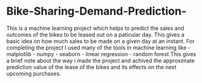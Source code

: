 # Bike-Sharing-Demand-Prediction-  


   This is a machine learning project which helps to predict the sales and outcomes of the bikes to be leased out on a paticular day. This gives a basic idea on how much sales to be made on a given day at an instant. For completing the project I used many of the tools in machine learning like  -  matplotlib                                                                                                                                                                                                           -  numpy                                                                                                                                                                                                                -  seaborn                                                                                                                                                                                                              -  linear regression                                                                                                                                                                                                    -   random forest 
      This gives a brief note about the way i made the project and achived the approximate prediction value of the lease of the bikes and its effects on the next upcoming purchases.
